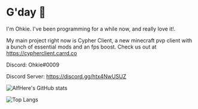 # G'day :leaves:

I'm Ohkie. I've been programming for a while now, and really love it!.

My main project right now is Cypher Client, a new minecraft pvp client with a bunch of essential mods and an fps boost. 
Check us out at https://cypherclient.carrd.co


Discord: Ohkie#0009

Discord Server: https://discord.gg/htx4NwUSUZ

![AlfHere's GitHub stats](https://github-readme-stats.vercel.app/api?username=alfhere&show_icons=true&theme=vision-friendly-dark)


![Top Langs](https://github-readme-stats.vercel.app/api/top-langs/?username=alfhere&theme=vision-friendly-dark)

